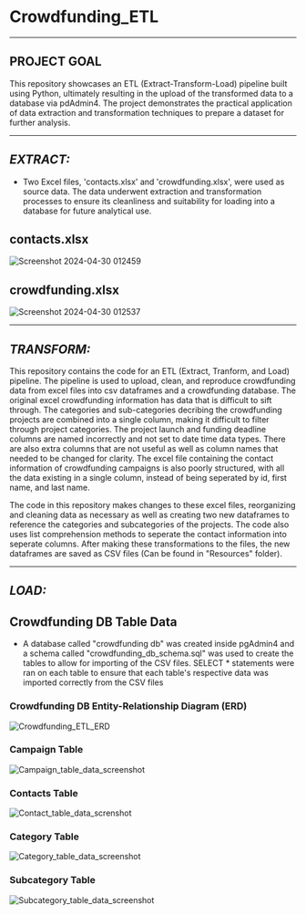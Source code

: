 # **Crowdfunding_ETL** #
--------------

## **PROJECT GOAL** ##

This repository showcases an ETL (Extract-Transform-Load) pipeline built using Python, ultimately resulting in the upload of the transformed data to a database via pdAdmin4. The project demonstrates the practical application of data extraction and transformation techniques to prepare a dataset for further analysis.

---------------------------

## *EXTRACT:* ##
* Two Excel files, 'contacts.xlsx' and 'crowdfunding.xlsx', were used as source data. The data underwent extraction and transformation processes to ensure its cleanliness and suitability for loading into a database for future analytical use.

## **contacts.xlsx** ##
![Screenshot 2024-04-30 012459](https://github.com/nmrodio/Crowdfunding_ETL/assets/157527614/495def13-a9f2-4b04-a3e4-f229a0407706)

## **crowdfunding.xlsx** ##
![Screenshot 2024-04-30 012537](https://github.com/nmrodio/Crowdfunding_ETL/assets/157527614/e44a7ec9-8587-4bb8-b3ff-3c2ade9614cc)

-----------

## *TRANSFORM:* ##
This repository contains the code for an ETL (Extract, Tranform, and Load) pipeline. The pipeline is used to upload, clean, and reproduce crowdfunding data from excel files into csv dataframes and a crowdfunding database. The original excel crowdfunding information has data that is difficult to sift through. The categories and sub-categories decribing the crowdfunding projects are combined into a single column, making it difficult to filter through project categories. The project launch and funding deadline columns are named incorrectly and not set to date time data types. There are also extra columns that are not useful as well as column names that needed to be changed for clarity.
The excel file containing the contact information of crowdfunding campaigns is also poorly structured, with all the data existing in a single column, instead of being seperated by id, first name, and last name.

The code in this repository makes changes to these excel files, reorganizing and cleaning data as necessary as well as creating two new dataframes to reference the categories and subcategories of the projects.
The code also uses list comprehension methods to seperate the contact information into seperate columns. 
After making these transformations to the files, the new dataframes are saved as CSV files (Can be found in "Resources" folder). 

------------------------

## *LOAD:* ##
## **Crowdfunding DB Table Data** ##
* A database called "crowdfunding db" was created inside pgAdmin4 and a schema called "crowdfunding_db_schema.sql" was used to create the tables to allow for importing of the CSV files. SELECT * statements were ran on each table to ensure that each table's respective data was imported correctly from the CSV files

### **Crowdfunding DB Entity-Relationship Diagram (ERD)** ###
![Crowdfunding_ETL_ERD](https://github.com/nmrodio/Crowdfunding_ETL/assets/157527614/078925d6-580c-4390-9702-43459c9e4bd5)


### **Campaign Table** ###
![Campaign_table_data_screenshot](https://github.com/nmrodio/Crowdfunding_ETL/assets/157527614/7c9a37e2-1d78-46ad-a9d6-9025f2465a90)

### **Contacts Table** ###
![Contact_table_data_screnshot](https://github.com/nmrodio/Crowdfunding_ETL/assets/157527614/648f6ba0-0e73-497c-aa43-e91193e9d43e)

### **Category Table** ###
![Category_table_data_screenshot](https://github.com/nmrodio/Crowdfunding_ETL/assets/157527614/6e415dd1-9e39-4717-a842-2fa667fe5b00)

### **Subcategory Table** ###
![Subcategory_table_data_screenshot](https://github.com/nmrodio/Crowdfunding_ETL/assets/157527614/155a5c44-d060-47c0-bd85-cf5fbc25e726)
